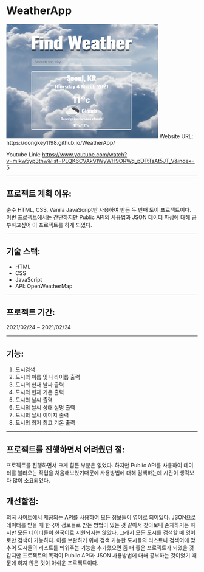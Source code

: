 # WeatherApp

<img src= "https://github.com/dongkey1198/WeatherApp/blob/main/weather.PNG" width = 400 height = 300>
Website URL: https://dongkey1198.github.io/WeatherApp/

Youtube Link: https://www.youtube.com/watch?v=mIkw5yp3thw&list=PLQK6CVAk91WyWH9ORWq_pDTtTsAt5JT_V&index=5

---
## 프로젝트 계획 이유:
순수 HTML, CSS, Vanila JavaScript만 사용하여 만든 두 번째 토이 프로젝트이다. 이번 프로젝트에서는 간단하지만 Public API의 사용법과 JSON 데이터 파싱에 대해 공부하고싶어 이 프로젝트를 하게 되었다. 

---
## 기술 스택:
- HTML
- CSS
- JavaScript
- API: OpenWeatherMap
---
## 프로젝트 기간:
2021/02/24 ~ 2021/02/24

---
## 기능:
1. 도시검색
2. 도시의 이름 및 나라이름 출력
3. 도시의 현재 날짜 출력
4. 도시의 현재 기온 출력
5. 도시의 날씨 출력 
6. 도시의 날씨 상태 설명 출력
7. 도시의 날씨 이미지 출력
8. 도시의 최저 최고 기온 출력


---

## 프로젝트를 진행하면서 어려웠던 점:
프로젝트를 진행하면서 크게 힘든 부분은 없었다. 하지만 Public API를 사용하여 데이터를 불러오는 작업을 처음해보았기때문에 사용방법에 대해 검색하는데 시간이 생각보다 많이 소요되었다.

## 개선할점:
외국 사이트에서 제공되는 API를 사용하여 모든 정보들이 영어로 되어있다. JSON으로 데이터를 받을 때 한국어 정보들로 받는 방법이 있는 것 같아서 찾아보니 존재하기는 하지만 모든 데이터들이 한국어로 지원되지는 않았다. 그래서 모든 도시를 검색할 때 영어로만 검색이 가능하다. 이를 보완하기 위해 검색 가능한 도시들의 리스트나 검색어에 맞추어 도시들의 리스트를 띄워주는 기능을 추가했으면 좀 더 좋은 프로젝트가 되었을 것 같지만 프로젝트의 목적이 Public API과 JSON 사용방법에 대해 공부하는 것이었기 때문에 하지 않은 것이 아쉬운 프로젝트이다.
